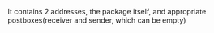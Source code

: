 It contains 2 addresses, the package itself, and appropriate postboxes(receiver and sender, which can be empty)